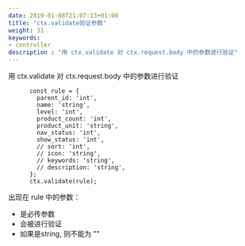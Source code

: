 ```yaml
---
date: 2019-01-08T21:07:13+01:00
title: "ctx.validate验证参数"
weight: 31
keywords:
- controller
description : "用 ctx.validate 对 ctx.request.body 中的参数进行验证"
---
```


用 ctx.validate 对 ctx.request.body 中的参数进行验证

```
      const rule = {
        parent_id: 'int',
        name: 'string',
        level: 'int',
        product_count: 'int',
        product_unit: 'string',
        nav_status: 'int',
        show_status: 'int',
        // sort: 'int',
        // icon: 'string',
        // keywords: 'string',
        // description: 'string',
      };
      ctx.validate(rule);
```

出现在 rule 中的参数：

- 是必传参数
- 会被进行验证
- 如果是string, 则不能为 ""



